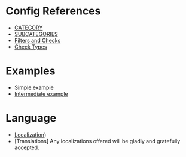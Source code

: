 
# Config References

* [CATEGORY](https://github.com/linuxgurugamer/FilterExtension/wiki/10-Config_References-CATEGORY)
* [SUBCATEGORIES](https://github.com/linuxgurugamer/FilterExtension/wiki/12-Config_References-SUBCATEGORIES)
* [Filters and Checks](https://github.com/linuxgurugamer/FilterExtension/wiki/14-Config_References-Filters-and-Checks)
* [Check Types](https://github.com/linuxgurugamer/FilterExtension/wiki/16-Config_References-Check-Types)  

# Examples

* [Simple example](https://github.com/linuxgurugamer/FilterExtension/wiki/20-Example-Simple(Squad-wings))
* [Intermediate example](https://github.com/linuxgurugamer/FilterExtension/wiki/22-Example-Intermediate(some-optional-values))

# Language

* [Localization](https://github.com/linuxgurugamer/FilterExtension/wiki/Localization))
* [Translations] Any localizations offered will be gladly and gratefully accepted.
